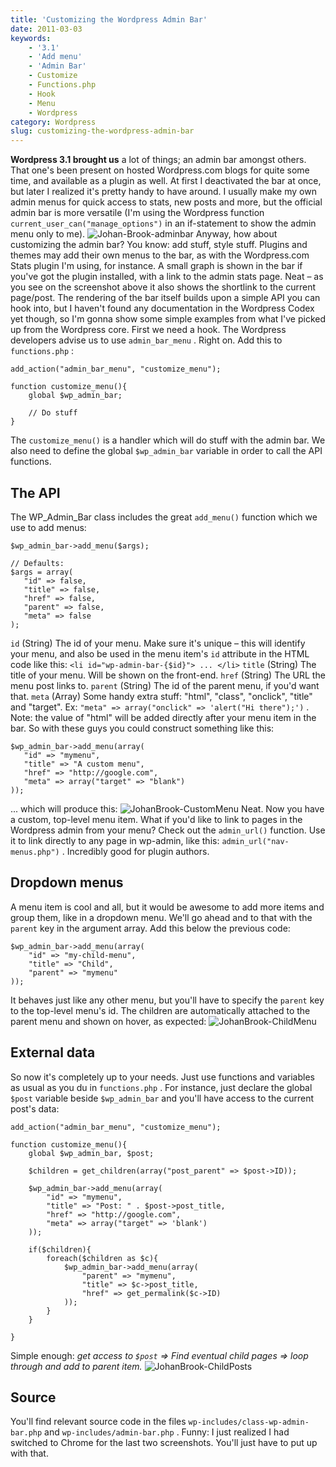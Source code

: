 ```yaml
---
title: 'Customizing the Wordpress Admin Bar'
date: 2011-03-03
keywords:
    - '3.1'
    - 'Add menu'
    - 'Admin Bar'
    - Customize
    - Functions.php
    - Hook
    - Menu
    - Wordpress
category: Wordpress
slug: customizing-the-wordpress-admin-bar
---
```


**Wordpress 3.1 brought us** a lot of things; an admin bar amongst others. That one's been present on hosted Wordpress.com blogs for quite some time, and available as a plugin as well. At first I deactivated the bar at once, but later I realized it's pretty handy to have around. I usually make my own admin menus for quick access to stats, new posts and more, but the official admin bar is more versatile (I'm using the Wordpress function `current_user_can("manage_options")` in an if-statement to show the admin menu only to me). ![](http://213.185.255.138/core/wp-content/uploads/2011/03/Johan-Brook-adminbar-588x166.png "Johan-Brook-adminbar") Anyway, how about customizing the admin bar? You know: add stuff, style stuff. Plugins and themes may add their own menus to the bar, as with the Wordpress.com Stats plugin I'm using, for instance. A small graph is shown in the bar if you've got the plugin installed, with a link to the admin stats page. Neat – as you see on the screenshot above it also shows the shortlink to the current page/post. The rendering of the bar itself builds upon a simple API you can hook into, but I haven't found any documentation in the Wordpress Codex yet though, so I'm gonna show some simple examples from what I've picked up from the Wordpress core. First we need a hook. The Wordpress developers advise us to use `admin_bar_menu` . Right on. Add this to `functions.php` :

    add_action("admin_bar_menu", "customize_menu");
    
    function customize_menu(){
        global $wp_admin_bar;
    
        // Do stuff
    }
The `customize_menu()` is a handler which will do stuff with the admin bar. We also need to define the global `$wp_admin_bar` variable in order to call the API functions.
## The API
The WP\_Admin\_Bar class includes the great `add_menu()` function which we use to add menus:

    $wp_admin_bar->add_menu($args);
    
    // Defaults:
    $args = array(
       "id" => false,
       "title" => false,
       "href" => false,
       "parent" => false,
       "meta" => false
    );
  `id` (String) The id of your menu. Make sure it's unique – this will identify your menu, and also be used in the menu item's `id` attribute in the HTML code like this: `<li id="wp-admin-bar-{$id}"> ... </li>` `title` (String) The title of your menu. Will be shown on the front-end. `href` (String) The URL the menu post links to. `parent` (String) The id of the parent menu, if you'd want that. `meta` (Array) Some handy extra stuff: "html", "class", "onclick", "title" and "target". Ex: `"meta" => array("onclick" => 'alert("Hi there");')` . Note: the value of "html" will be added directly after your menu item in the bar. So with these guys you could construct something like this:

    $wp_admin_bar->add_menu(array(
       "id" => "mymenu",
       "title" => "A custom menu",
       "href" => "http://google.com",
       "meta" => array("target" => "blank")
    ));
... which will produce this: ![](http://213.185.255.138/core/wp-content/uploads/2011/03/JohanBrook-CustomMenu.png "JohanBrook-CustomMenu") Neat. Now you have a custom, top-level menu item. What if you'd like to link to pages in the Wordpress admin from your menu? Check out the `admin_url()` function. Use it to link directly to any page in wp-admin, like this: `admin_url("nav-menus.php")` . Incredibly good for plugin authors.
## Dropdown menus
A menu item is cool and all, but it would be awesome to add more items and group them, like in a dropdown menu. We'll go ahead and to that with the `parent` key in the argument array. Add this below the previous code:

    $wp_admin_bar->add_menu(array(
    	"id" => "my-child-menu",
    	"title" => "Child",
    	"parent" => "mymenu"
    ));
It behaves just like any other menu, but you'll have to specify the `parent` key to the top-level menu's id. The children are automatically attached to the parent menu and shown on hover, as expected: ![](http://213.185.255.138/core/wp-content/uploads/2011/03/JohanBrook-ChildMenu.png "JohanBrook-ChildMenu")
## External data
So now it's completely up to your needs. Just use functions and variables as usual as you du in `functions.php` . For instance, just declare the global `$post` variable beside `$wp_admin_bar` and you'll have access to the current post's data:

    add_action("admin_bar_menu", "customize_menu");
    
    function customize_menu(){
    	global $wp_admin_bar, $post;
    
    	$children = get_children(array("post_parent" => $post->ID));
    
    	$wp_admin_bar->add_menu(array(
    		"id" => "mymenu",
    		"title" => "Post: " . $post->post_title,
    		"href" => "http://google.com",
    		"meta" => array("target" => 'blank')
    	));
    
    	if($children){
    		foreach($children as $c){
    			$wp_admin_bar->add_menu(array(
    				"parent" => "mymenu",
    				"title" => $c->post_title,
    				"href" => get_permalink($c->ID)
    			));
    		}
    	}
    
    }
Simple enough: _get access to `$post` => Find eventual child pages => loop through and add to parent item._ ![](http://213.185.255.138/core/wp-content/uploads/2011/03/JohanBrook-ChildPosts.png "JohanBrook-ChildPosts")
## Source
You'll find relevant source code in the files `wp-includes/class-wp-admin-bar.php` and `wp-includes/admin-bar.php` . Funny: I just realized I had switched to Chrome for the last two screenshots. You'll just have to put up with that.
